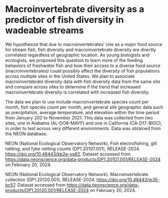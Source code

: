 # Macroinvertebrate diversity as a predictor of fish diversity in wadeable streams

We hypothesize that due to macroinvertebrates’ role as a major food source for stream fish, fish diversity and macroinvertebrate diversity are directly correlated regardless of geographic location. As young biologists and ecologists, we proposed this question to learn more of the feeding behaviors of freshwater fish and how their access to a diverse food source (macroinvertebrates) could possibly affect the diversity of fish populations across multiple sites in the United States. We plan to associate macroinvertebrate diversity data with fish diversity data from the same site and compare across sites to determine if the trend that increased macroinvertebrate diversity is correlated with increased fish diversity.

The data we plan to use include macroinvertebrate species count per month, fish species count per month, and general site geographic data such as precipitation, average temperature, and elevation within the time period from January 202 to November 2021. This data was collected from two sites, one in Alabama (AL-DO8-MAYF) and one in California (CA-D17-BIGC), in order to test across very different environments. Data was obtained from the NEON database.

NEON (National Ecological Observatory Network). Fish electrofishing, gill netting, and fyke netting counts (DP1.20107.001), RELEASE-2024. <https://doi.org/10.48443/kb2e-va82>. Dataset accessed from <https://data.neonscience.org/data-products/DP1.20107.001/RELEASE-2024> on February 20, 2024.

NEON (National Ecological Observatory Network). Macroinvertebrate collection (DP1.20120.001), RELEASE-2024. <https://doi.org/10.48443/je35-bc57>. Dataset accessed from <https://data.neonscience.org/data-products/DP1.20120.001/RELEASE-2024> on February 20, 2024.
